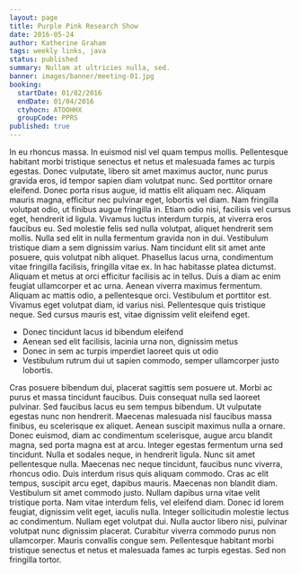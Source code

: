 ```yaml
---
layout: page
title: Purple Pink Research Show
date: 2016-05-24
author: Katherine Graham
tags: weekly links, java
status: published
summary: Nullam at ultricies nulla, sed.
banner: images/banner/meeting-01.jpg
booking:
  startDate: 01/02/2016
  endDate: 01/04/2016
  ctyhocn: ATOOHHX
  groupCode: PPRS
published: true
---
```

In eu rhoncus massa. In euismod nisl vel quam tempus mollis. Pellentesque habitant morbi tristique senectus et netus et malesuada fames ac turpis egestas. Donec vulputate, libero sit amet maximus auctor, nunc purus gravida eros, id tempor sapien diam volutpat nunc. Sed porttitor ornare eleifend. Donec porta risus augue, id mattis elit aliquam nec. Aliquam mauris magna, efficitur nec pulvinar eget, lobortis vel diam. Nam fringilla volutpat odio, ut finibus augue fringilla in. Etiam odio nisi, facilisis vel cursus eget, hendrerit id ligula. Vivamus luctus interdum turpis, at viverra eros faucibus eu. Sed molestie felis sed nulla volutpat, aliquet hendrerit sem mollis. Nulla sed elit in nulla fermentum gravida non in dui. Vestibulum tristique diam a sem dignissim varius. Nam tincidunt elit sit amet ante posuere, quis volutpat nibh aliquet. Phasellus lacus urna, condimentum vitae fringilla facilisis, fringilla vitae ex.
In hac habitasse platea dictumst. Aliquam et metus at orci efficitur facilisis ac in tellus. Duis a diam ac enim feugiat ullamcorper et ac urna. Aenean viverra maximus fermentum. Aliquam ac mattis odio, a pellentesque orci. Vestibulum et porttitor est. Vivamus eget volutpat diam, id varius nisi. Pellentesque quis tristique neque. Sed cursus mauris est, vitae dignissim velit eleifend eget.

* Donec tincidunt lacus id bibendum eleifend
* Aenean sed elit facilisis, lacinia urna non, dignissim metus
* Donec in sem ac turpis imperdiet laoreet quis ut odio
* Vestibulum rutrum dui ut sapien commodo, semper ullamcorper justo lobortis.

Cras posuere bibendum dui, placerat sagittis sem posuere ut. Morbi ac purus et massa tincidunt faucibus. Duis consequat nulla sed laoreet pulvinar. Sed faucibus lacus eu sem tempus bibendum. Ut vulputate egestas nunc non hendrerit. Maecenas malesuada nisl faucibus massa finibus, eu scelerisque ex aliquet. Aenean suscipit maximus nulla a ornare. Donec euismod, diam ac condimentum scelerisque, augue arcu blandit magna, sed porta magna est at arcu. Integer egestas fermentum urna sed tincidunt. Nulla et sodales neque, in hendrerit ligula. Nunc sit amet pellentesque nulla.
Maecenas nec neque tincidunt, faucibus nunc viverra, rhoncus odio. Duis interdum risus quis aliquam commodo. Cras ac elit tempus, suscipit arcu eget, dapibus mauris. Maecenas non blandit diam. Vestibulum sit amet commodo justo. Nullam dapibus urna vitae velit tristique porta. Nam vitae interdum felis, vel eleifend diam. Donec id lorem feugiat, dignissim velit eget, iaculis nulla. Integer sollicitudin molestie lectus ac condimentum. Nullam eget volutpat dui. Nulla auctor libero nisi, pulvinar volutpat nunc dignissim placerat. Curabitur viverra commodo purus non ullamcorper. Mauris convallis congue sem. Pellentesque habitant morbi tristique senectus et netus et malesuada fames ac turpis egestas. Sed non fringilla tortor.

